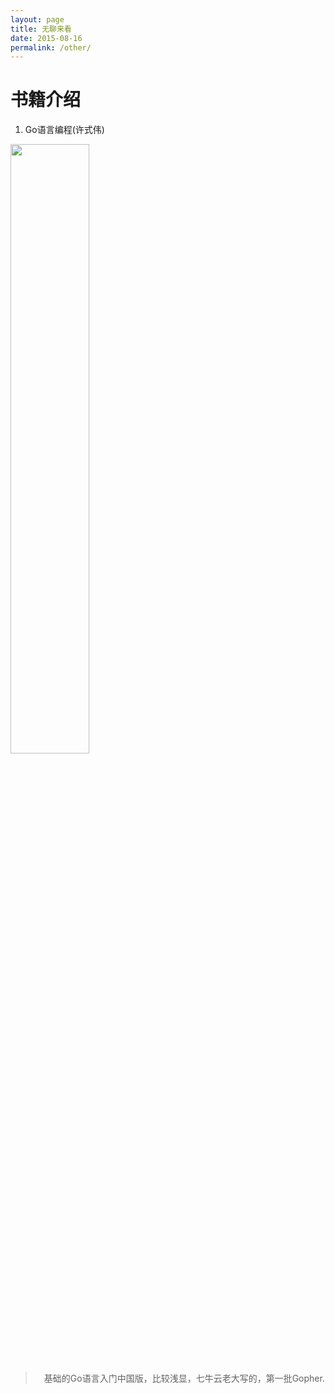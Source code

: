 ```yaml
---
layout: page
title: 无聊来看
date: 2015-08-16
permalink: /other/
---
```


# 书籍介绍
1. Go语言编程(许式伟)

<img style="width:50%" alt="" src="https://raw.githubusercontent.com/hunterhug/hunterhug.github.io/master/img/gobook1.jpg"/>
  
>　基础的Go语言入门中国版，比较浅显，七牛云老大写的，第一批Gopher.
